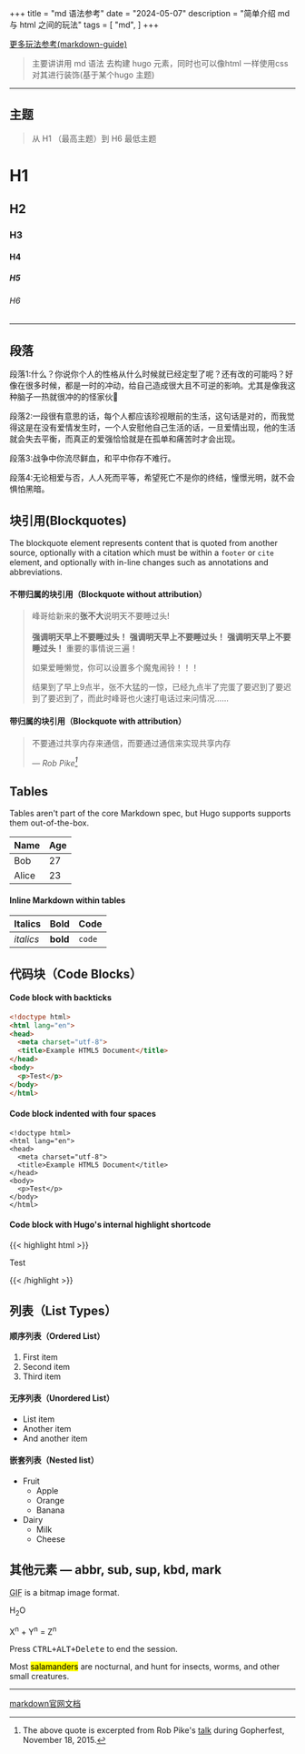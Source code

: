 +++
title = "md 语法参考"
date = "2024-05-07"
description = "简单介绍 md 与 html 之间的玩法"
tags = [
    "md",
]
+++

[更多玩法参考(markdown-guide)](https://simplemde.com/markdown-guide)



>主要讲讲用 md 语法 去构建 hugo 元素，同时也可以像html 一样使用css 对其进行装饰(基于某个hugo 主题)

<!--more-->
---
## 主题

>从 H1 （最高主题）到 H6 最低主题

# H1
## H2
### H3
#### H4
##### H5
###### H6
---
## 段落

段落1:什么？你说你个人的性格从什么时候就已经定型了呢？还有改的可能吗？好像在很多时候，都是一时的冲动，给自己造成很大且不可逆的影响。尤其是像我这种脑子一热就很冲的的怪家伙🙈

段落2:一段很有意思的话，每个人都应该珍视眼前的生活，这句话是对的，而我觉得这是在没有爱情发生时，一个人安慰他自己生活的话，一旦爱情出现，他的生活就会失去平衡，而真正的爱强恰恰就是在孤单和痛苦时才会出现。

段落3:战争中你流尽鲜血，和平中你存不难行。

段落4:无论相爱与否，人人死而平等，希望死亡不是你的终结，憧憬光明，就不会惧怕黑暗。

## 块引用(Blockquotes)

The blockquote element represents content that is quoted from another source, optionally with a citation which must be within a `footer` or `cite` element, and optionally with in-line changes such as annotations and abbreviations.

#### 不带归属的块引用（Blockquote without attribution）

> 峰哥给新来的**张不大**说明天不要睡过头!  
<br /> **强调明天早上不要睡过头！** **强调明天早上不要睡过头！** **强调明天早上不要睡过头！** 重要的事情说三遍！
> 
> 如果爱睡懒觉，你可以设置多个魔鬼闹铃！！！
>
> 结果到了早上9点半，张不大猛的一惊，已经九点半了完蛋了要迟到了要迟到了要迟到了，而此时峰哥也火速打电话过来问情况……


#### 带归属的块引用（Blockquote with attribution）

> 不要通过共享内存来通信，而要通过通信来实现共享内存
>
> — <cite>Rob Pike[^1]</cite>

[^1]: The above quote is excerpted from Rob Pike's [talk](https://www.youtube.com/watch?v=PAAkCSZUG1c) during Gopherfest, November 18, 2015.

## Tables

Tables aren't part of the core Markdown spec, but Hugo supports supports them out-of-the-box.


   Name | Age
--------|------
    Bob | 27
  Alice | 23


#### Inline Markdown within tables

| Italics   | Bold     | Code   |
| --------  | -------- | ------ |
| *italics* | **bold** | `code` |

## 代码块（Code Blocks）

#### Code block with backticks

```html
<!doctype html>
<html lang="en">
<head>
  <meta charset="utf-8">
  <title>Example HTML5 Document</title>
</head>
<body>
  <p>Test</p>
</body>
</html>
```

#### Code block indented with four spaces

    <!doctype html>
    <html lang="en">
    <head>
      <meta charset="utf-8">
      <title>Example HTML5 Document</title>
    </head>
    <body>
      <p>Test</p>
    </body>
    </html>

#### Code block with Hugo's internal highlight shortcode
{{< highlight html >}}
<!doctype html>
<html lang="en">
<head>
  <meta charset="utf-8">
  <title>Example HTML5 Document</title>
</head>
<body>
  <p>Test</p>
</body>
</html>
{{< /highlight >}}

## 列表（List Types）

#### 顺序列表（Ordered List）

1. First item
2. Second item
3. Third item

#### 无序列表（Unordered List）

- List item
- Another item
- And another item

#### 嵌套列表（Nested list）

- Fruit
  - Apple
  - Orange
  - Banana
- Dairy
  - Milk
  - Cheese

## 其他元素 — abbr, sub, sup, kbd, mark

<abbr title="Graphics Interchange Format">GIF</abbr> is a bitmap image format.

H<sub>2</sub>O

X<sup>n</sup> + Y<sup>n</sup> = Z<sup>n</sup>

Press <kbd><kbd>CTRL</kbd>+<kbd>ALT</kbd>+<kbd>Delete</kbd></kbd> to end the session.

Most <mark>salamanders</mark> are nocturnal, and hunt for insects, worms, and other small creatures.

---
  
[markdown官网文档](https://markdown.com.cn/basic-syntax/)